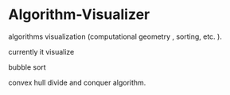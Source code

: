 # Algorithm-Visualizer
algorithms visualization  (computational geometry , sorting, etc. ).

currently it visualize

bubble sort 

convex hull divide and conquer algorithm.
